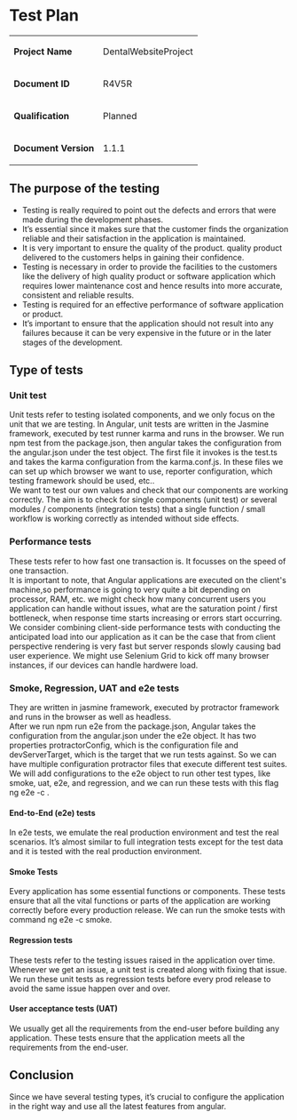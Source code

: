 # Test Plan

<table>
  <tr>
    <td><b><p>Project Name</p></b></td>
    <td><p>DentalWebsiteProject</p></td>
  </tr>
  <tr>
    <td><b><p>Document ID</p></b></td>
    <td><p>R4V5R</p>
  </tr>
    <td><b><p>Qualification</p></b></td>
  <td><p>Planned</p></td>
  </tr>
  <tr>
    <td><b><p>Document Version</p></b></td>
  <td><p>1.1.1</p></td>
  </tr>
</table>

## The purpose of the testing

* Testing is really required to point out the defects and errors that were made during the development phases.
* It’s essential since it makes sure that the customer finds the organization reliable and their satisfaction in the application is maintained.
* It is very important to ensure the quality of the product. quality product delivered to the customers helps in gaining their confidence.
* Testing is necessary in order to provide the facilities to the customers like the delivery of high quality product or software application which requires lower maintenance cost and hence results into more accurate, consistent and reliable results.
* Testing is required for an effective performance of software application or product.
* It’s important to ensure that the application should not result into any failures because it can be very expensive in the future or in the later stages of the development.

## Type of tests

### Unit test
Unit tests refer to testing isolated components, and we only focus on the unit that we are testing. In Angular, unit tests are written in the Jasmine framework, executed by test runner karma and runs in the browser. We run npm test from the package.json, then angular takes the configuration from the angular.json under the test object. The first file it invokes is the test.ts and takes the karma configuration from the karma.conf.js. In these files we can set up which browser we want to use, reporter configuration, which testing framework should be used, etc..  
We want to test our own values and check that our components are working correctly. The aim is to check for single components (unit test) or several modules / components (integration tests) that a single function / small workflow is working correctly as intended without side effects.

### Performance tests
These tests refer to how fast one transaction is. It focusses on the speed of one transaction.  
It is important to note, that  Angular applications are executed on the client's machine,so performance is going to very quite a bit depending on processor, RAM, etc. we might check how many concurrent users you application can handle without issues, what are the saturation point / first bottleneck, when response time starts increasing or errors start occurring. We consider combining client-side performance tests with conducting the anticipated load into our application as it can be the case that from client perspective rendering is very fast but server responds slowly causing bad user experience. We might use Selenium Grid to kick off many browser instances, if our devices can handle hardwere load.

### Smoke, Regression, UAT and e2e tests
They are written in jasmine framework, executed by protractor framework and runs in the browser as well as headless.  
After we run npm run e2e from the package.json, Angular takes the configuration from the angular.json under the e2e object. It has two properties protractorConfig, which is the configuration file and devServerTarget, which is the target that we run tests against. So we can have multiple configuration protractor files that execute different test suites. We will add configurations to the e2e object to run other test types, like smoke, uat, e2e, and regression, and we can run these tests with this flag ng e2e -c <configuration name>. 

#### End-to-End (e2e) tests
In e2e tests, we emulate the real production environment and test the real scenarios. It’s almost similar to full integration tests except for the test data and it is tested with the real production environment.

#### Smoke Tests
Every application has some essential functions or components. These tests ensure that all the vital functions or parts of the application are working correctly before every production release. We can run the smoke tests with command ng e2e -c smoke.

#### Regression tests
These tests refer to the testing issues raised in the application over time. Whenever we get an issue, a unit test is created along with fixing that issue. We run these unit tests as regression tests before every prod release to avoid the same issue happen over and over.

#### User acceptance tests (UAT)
We usually get all the requirements from the end-user before building any application. These tests ensure that the application meets all the requirements from the end-user.

## Conclusion
Since we have several testing types, it’s crucial to configure the application in the right way and use all the latest features from angular. 








